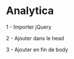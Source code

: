 # Analytica

1 - Importer jQuery

2 - Ajouter dans le head
<script type="text/javascript">
    var timerStart = Date.now();
</script>

3 - Ajouter en fin de body
<script src="###SITE###/js/stats.min.js"></script>